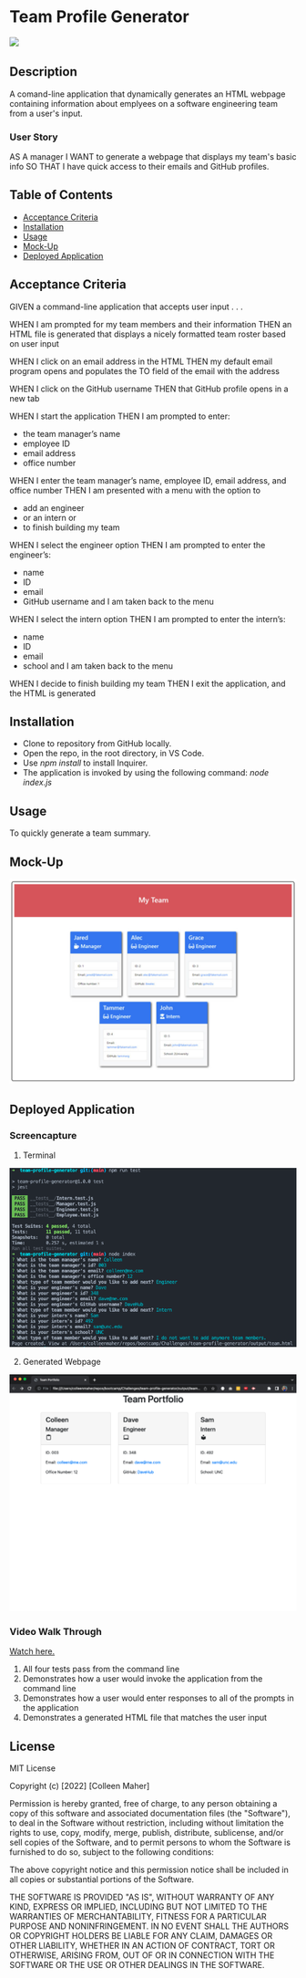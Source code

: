 # Team Profile Generator
<a href="#license"><img src="https://img.shields.io/badge/license-mit-informational"></img></a>

## Description
A comand-line application that dynamically generates an HTML webpage containing information about emplyees on a software engineering team from a user's input.

### User Story
AS A manager
I WANT to generate a webpage that displays my team's basic info
SO THAT I have quick access to their emails and GitHub profiles.

## Table of Contents
- <a href="#acceptance-criteria">Acceptance Criteria</a>
- <a href="#installation">Installation</a>
- <a href="#usage">Usage</a>
- <a href="#mock-up">Mock-Up</a>
- <a href="#deployed-application">Deployed Application</a>


## Acceptance Criteria
GIVEN a command-line application that accepts user input . . .

WHEN I am prompted for my team members and their information
THEN an HTML file is generated that displays a nicely formatted team roster based on user input

WHEN I click on an email address in the HTML
THEN my default email program opens and populates the TO field of the email with the address

WHEN I click on the GitHub username
THEN that GitHub profile opens in a new tab

WHEN I start the application
THEN I am prompted to enter:
- the team manager’s name
- employee ID
- email address
- office number

WHEN I enter the team manager’s name, employee ID, email address, and office number
THEN I am presented with a menu with the option to
- add an engineer
- or an intern or
- to finish building my team

WHEN I select the engineer option
THEN I am prompted to enter the engineer’s:
- name
- ID
- email
- GitHub username
and I am taken back to the menu

WHEN I select the intern option
THEN I am prompted to enter the intern’s:
- name
- ID
- email
- school
and I am taken back to the menu

WHEN I decide to finish building my team
THEN I exit the application, and the HTML is generated
## Installation
- Clone to repository from GitHub locally.
- Open the repo, in the root directory, in VS Code.
- Use _npm install_ to install Inquirer.
- The application is invoked by using the following command: _node index.js_
## Usage
To quickly generate a team summary.

## Mock-Up
<img src="./images/mock-up.png">

## Deployed Application
### Screencapture
1. Terminal
<img src="./images/command-line-prompts.png">

2. Generated Webpage
<img src="./images/generated-webpage.png">

### Video Walk Through
<a href="https://drive.google.com/file/d/1wpwMjsmf8UXjHD7nRdHcQpE38q-xi-CJ/view?usp=sharing">Watch here.</a>
1. All four tests pass from the command line
2. Demonstrates how a user would invoke the application from the command line
3. Demonstrates how a user would enter responses to all of the prompts in the application
4. Demonstrates a generated HTML file that matches the user input

## License
MIT License

Copyright (c) [2022] [Colleen Maher]

Permission is hereby granted, free of charge, to any person obtaining a copy
of this software and associated documentation files (the "Software"), to deal
in the Software without restriction, including without limitation the rights
to use, copy, modify, merge, publish, distribute, sublicense, and/or sell
copies of the Software, and to permit persons to whom the Software is
furnished to do so, subject to the following conditions:

The above copyright notice and this permission notice shall be included in all
copies or substantial portions of the Software.

THE SOFTWARE IS PROVIDED "AS IS", WITHOUT WARRANTY OF ANY KIND, EXPRESS OR
IMPLIED, INCLUDING BUT NOT LIMITED TO THE WARRANTIES OF MERCHANTABILITY,
FITNESS FOR A PARTICULAR PURPOSE AND NONINFRINGEMENT. IN NO EVENT SHALL THE
AUTHORS OR COPYRIGHT HOLDERS BE LIABLE FOR ANY CLAIM, DAMAGES OR OTHER
LIABILITY, WHETHER IN AN ACTION OF CONTRACT, TORT OR OTHERWISE, ARISING FROM,
OUT OF OR IN CONNECTION WITH THE SOFTWARE OR THE USE OR OTHER DEALINGS IN THE
SOFTWARE.